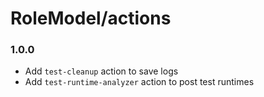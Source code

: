 # RoleModel/actions

### 1.0.0
- Add `test-cleanup` action to save logs
- Add `test-runtime-analyzer` action to post test runtimes